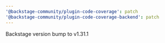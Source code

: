 ```yaml
---
'@backstage-community/plugin-code-coverage': patch
'@backstage-community/plugin-code-coverage-backend': patch
---
```


Backstage version bump to v1.31.1
